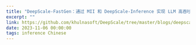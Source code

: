 ```yaml
---
title: "DeepScale-FastGen：通过 MII 和 DeepScale-Inference 实现 LLM 高吞吐量文本生成"
excerpt: ""
link: https://github.com/khulnasoft/DeepScale/tree/master/blogs/deepscale-fastgen/chinese/README.md
date: 2023-11-06 00:00:00
tags: inference Chinese
---
```


